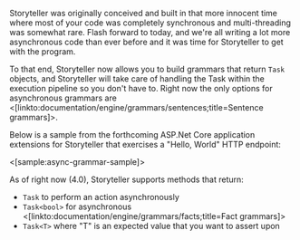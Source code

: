<!--title: Async Grammars -->

Storyteller was originally conceived and built in that more innocent time where most of your code was completely synchronous and multi-threading was somewhat rare. Flash forward to today, and we're all writing a lot more asynchronous code than ever before and it was time for Storyteller to get with the program.

To that end, Storyteller now allows you to build grammars that return `Task` objects, and Storyteller will take care
of handling the Task within the execution pipeline so you don't have to. Right now the only options for asynchronous grammars are
<[linkto:documentation/engine/grammars/sentences;title=Sentence grammars]>.

Below is a sample from the forthcoming ASP.Net Core application extensions for Storyteller that exercises a "Hello, World"
HTTP endpoint:

<[sample:async-grammar-sample]>

As of right now (4.0), Storyteller supports methods that return:

* `Task` to perform an action asynchronously
* `Task<bool>` for asynchronous <[linkto:documentation/engine/grammars/facts;title=Fact grammars]>
* `Task<T>` where "T" is an expected value that you want to assert upon